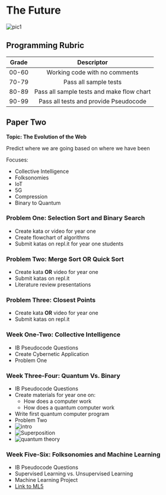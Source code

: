 # The Future
![pic1](https://encrypted-tbn0.gstatic.com/images?q=tbn:ANd9GcQFmDo34SYhInmz8BPAniCOvd2V3OBRyXtU5AavPAadxDTOhRnV8w)

## Programming Rubric

| Grade         | Descriptor                                |
| ------------- |:------------------------------------------:
| 00-60         | Working code with no comments             |
| 70-79         | Pass all sample tests                     |  
| 80-89         | Pass all sample tests and make flow chart |
| 90-99         | Pass all tests and provide Pseudocode     |    


## Paper Two
**Topic: The Evolution of the Web**

Predict where we are going based on where we have been

Focuses:
- Collective Intelligence
- Folksonomies
- IoT
- 5G
- Compression
- Binary to Quantum

### Problem One: Selection Sort and Binary Search

- Create kata or video for year one
- Create flowchart of algorithms
- Submit katas on repl.it for year one students

### Problem Two: Merge Sort OR Quick Sort

- Create kata **OR** video for year one
- Submit katas on repl.it
- Literature review presentations

### Problem Three: Closest Points
- Create kata **OR** video for year one
- Submit katas on repl.it

### Week One-Two: Collective Intelligence
- IB Pseudocode Questions
- Create Cybernetic Application
- Problem One


### Week Three-Four: Quantum Vs. Binary
- IB Pseudocode Questions
- Create materials for year one on:
  - How does a computer work
  - How does a quantum computer work
- Write first quantum computer program
- Problem Two
- ![intro](https://www.youtube.com/watch?v=pi7YwxxZQ5A)
- ![Superposition](https://www.youtube.com/watch?v=p-MNSLsjjdo)
- ![quantum theory](https://www.youtube.com/watch?v=7UwigY4SjKY)

### Week Five-Six: Folksonomies and Machine Learning
- IB Pseudocode Questions
- Supervised Learning vs. Unsupervised Learning
- Machine Learning Project
- [Link to ML5](https://ml5js.org/)
